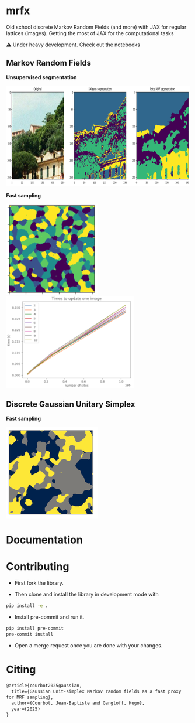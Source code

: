 mrfx
====

Old school discrete Markov Random Fields (and more) with JAX for regular lattices (images). Getting the most of JAX for the computational tasks

:warning: Under heavy development. Check out the notebooks

## Markov Random Fields

**Unsupervised segmentation**

<img src="./notebooks/real_example_segmentation.png" height="275" width="800" >


**Fast sampling**

<img src="./illustrations/MRF.png" height="250" width="250" >

<img src="./illustrations/time_update_one_image.png" height="250" width="350" >


## Discrete Gaussian Unitary Simplex

**Fast sampling**

<img src="./illustrations/DGUM.png" height="250" width="250" >


# Documentation

# Contributing

* First fork the library.

* Then clone and install the library in development mode with

```bash
pip install -e .
```

* Install pre-commit and run it.

```bash
pip install pre-commit
pre-commit install
```

* Open a merge request once you are done with your changes.

# Citing

```
@article{courbot2025gaussian,
  title={Gaussian Unit-simplex Markov random fields as a fast proxy for MRF sampling},
  author={Courbot, Jean-Baptiste and Gangloff, Hugo},
  year={2025}
}
```
